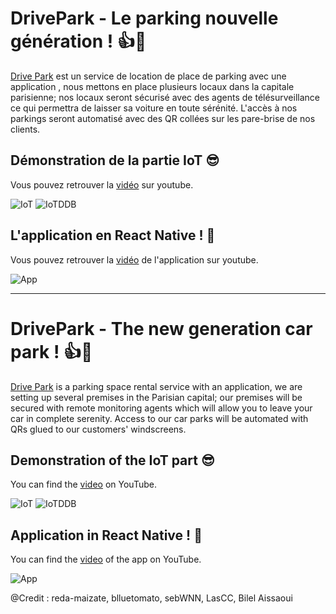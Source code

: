 # DrivePark - Le parking nouvelle génération ! 👍🚀

[Drive Park](https://drive-park.azurewebsites.net/) est un service de location de place de parking avec une application , nous mettons en place plusieurs locaux dans la capitale parisienne; nos locaux seront sécurisé  avec des agents de télésurveillance ce qui permettra de laisser sa voiture en toute sérénité.
L'accès à nos parkings seront automatisé avec des QR collées sur les pare-brise de nos clients.

## Démonstration de la partie IoT 😎

Vous pouvez retrouver la [vidéo](https://www.youtube.com/watch?v=yzvRGzI3Ci8) sur youtube.

![IoT](https://github.com/blluetomato/Drivepark_pub/blob/master/DrivePark%20-%20Website/img/driveparkiot.gif)
![IoTDDB](https://github.com/blluetomato/Drivepark_pub/blob/master/DrivePark%20-%20Website/img/driveparkiotddb.gif)

## L'application en React Native ! 💪

Vous pouvez retrouver la [vidéo](https://www.youtube.com/watch?v=5hDyHZYde1s) de l'application sur youtube.

![App](https://media.giphy.com/media/lrhjLkNjQoRj5byV0w/giphy.gif)

-------------------------------

# DrivePark - The new generation car park ! 👍🚀

[Drive Park](https://drive-park.azurewebsites.net/) is a parking space rental service with an application, we are setting up several premises in the Parisian capital; our premises will be secured with remote monitoring agents which will allow you to leave your car in complete serenity.
Access to our car parks will be automated with QRs glued to our customers' windscreens.

## Demonstration of the IoT part 😎
You can find the [video](https://www.youtube.com/watch?v=yzvRGzI3Ci8) on YouTube.

![IoT](https://github.com/blluetomato/Drivepark_pub/blob/master/DrivePark%20-%20Website/img/driveparkiot.gif)
![IoTDDB](https://github.com/blluetomato/Drivepark_pub/blob/master/DrivePark%20-%20Website/img/driveparkiotddb.gif)

## Application in React Native ! 💪
You can find the [video](https://www.youtube.com/watch?v=5hDyHZYde1s) of the app on YouTube.

![App](https://media.giphy.com/media/lrhjLkNjQoRj5byV0w/giphy.gif)

@Credit : reda-maizate, blluetomato, sebWNN, LasCC, Bilel Aissaoui




